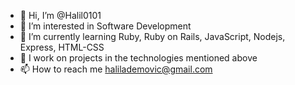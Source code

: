 - 👋 Hi, I’m @Halil0101
- 👀 I’m interested in Software Development
- 🌱 I’m currently learning Ruby, Ruby on Rails, JavaScript, Nodejs, Express, HTML-CSS
- 💞️ I work on projects in the technologies mentioned above
- 📫 How to reach me halilademovic@gmail.com

<!---
Halil0101/Halil0101 is a ✨ special ✨ repository because its `README.md` (this file) appears on your GitHub profile.
You can click the Preview link to take a look at your changes.
--->
